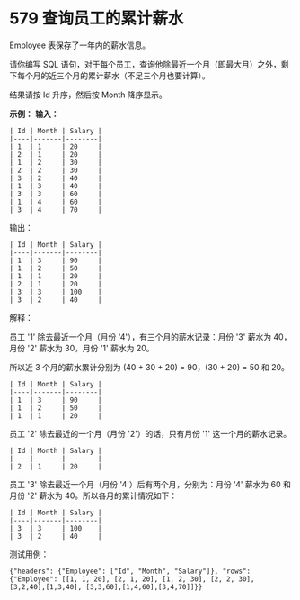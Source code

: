 # 579 查询员工的累计薪水

Employee 表保存了一年内的薪水信息。

请你编写 SQL 语句，对于每个员工，查询他除最近一个月（即最大月）之外，剩下每个月的近三个月的累计薪水（不足三个月也要计算）。

结果请按 Id 升序，然后按 Month 降序显示。

**示例：**
	**输入：**

```
| Id | Month | Salary |
|----|-------|--------|
| 1  | 1     | 20     |
| 2  | 1     | 20     |
| 1  | 2     | 30     |
| 2  | 2     | 30     |
| 3  | 2     | 40     |
| 1  | 3     | 40     |
| 3  | 3     | 60     |
| 1  | 4     | 60     |
| 3  | 4     | 70     |
```

输出：

```
| Id | Month | Salary |
|----|-------|--------|
| 1  | 3     | 90     |
| 1  | 2     | 50     |
| 1  | 1     | 20     |
| 2  | 1     | 20     |
| 3  | 3     | 100    |
| 3  | 2     | 40     |

```

解释：

员工 '1' 除去最近一个月（月份 '4'），有三个月的薪水记录：月份 '3' 薪水为 40，月份 '2' 薪水为 30，月份 '1' 薪水为 20。

所以近 3 个月的薪水累计分别为 (40 + 30 + 20) = 90，(30 + 20) = 50 和 20。

```
| Id | Month | Salary |
|----|-------|--------|
| 1  | 3     | 90     |
| 1  | 2     | 50     |
| 1  | 1     | 20     |
```

员工 '2' 除去最近的一个月（月份 '2'）的话，只有月份 '1' 这一个月的薪水记录。

```
| Id | Month | Salary |
|----|-------|--------|
| 2  | 1     | 20     |
```

员工 '3' 除去最近一个月（月份 '4'）后有两个月，分别为：月份 '4' 薪水为 60 和 月份 '2' 薪水为 40。所以各月的累计情况如下：

```
| Id | Month | Salary |
|----|-------|--------|
| 3  | 3     | 100    |
| 3  | 2     | 40     |
```

测试用例：

```
{"headers": {"Employee": ["Id", "Month", "Salary"]}, "rows": {"Employee": [[1, 1, 20], [2, 1, 20], [1, 2, 30], [2, 2, 30], [3,2,40],[1,3,40], [3,3,60],[1,4,60],[3,4,70]]}}
```


